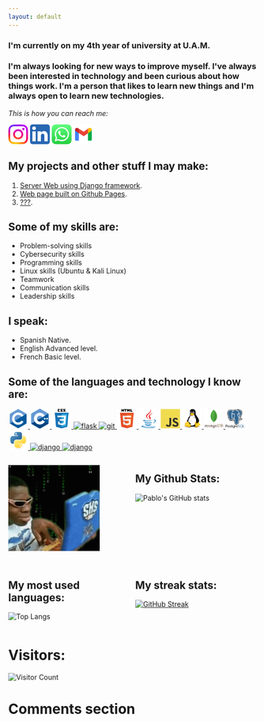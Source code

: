 ```yaml
---
layout: default
---
```

<!-- Google tag (gtag.js) -->
<script async src="https://www.googletagmanager.com/gtag/js?id=G-JNHZR1XMQG"></script>
<script>
  window.dataLayer = window.dataLayer || [];
  function gtag(){dataLayer.push(arguments);}
  gtag('js', new Date());

  gtag('config', 'G-JNHZR1XMQG');
</script>
### I'm currently on my 4th year of university at U.A.M.
### I'm always looking for new ways to improve myself. I've always been interested in technology and been curious about how things work. I'm a person that likes to learn new things and I'm always open to learn new technologies.

_This is how you can reach me:_
<p align="left"> <a href="https://www.instagram.com/pablos_fp45/" target="blank"><img src="assets/images/inst.png" alt="instagram" width="40" height="40"/></a>
<a href="https://www.linkedin.com/in/pablo-sanchez-fdp-54b760256/" target="blank"><img src="assets/images/link.png" alt="LinkedIn" width="40" height="40"/></a>
<a href="https://wa.me/+34644693637" target="blank"><img src="assets/images/was.png" alt="LinkedIn" width="40" height="40"/></a>
<a href="Mailto:pablosanchez2002@gmail.com" target="blank"><img src="assets/images/mail.png" alt="Google Mail" width="40" height="40"/></a> </p>

## My projects and other stuff I may make:
<!-- ~~Sorry if my code succs I try my best :)~~ -->

1. [Server Web using Django framework](./blogs/blog1.html).
2. [Web page built on Github Pages](./blogs/blog2.html).
3. [???](./blogs/blog0.html).

## Some of my skills are:
*   Problem-solving skills
*   Cybersecurity skills
*   Programming skills
*   Linux skills (Ubuntu & Kali Linux)
*   Teamwork
*   Communication skills
*   Leadership skills

## I speak:
*   Spanish Native.
*   English Advanced level.
*   French Basic level.

## Some of the languages and technology I know are:
<p align="left"> <a href="https://www.cprogramming.com/" target="_blank" rel="noreferrer"> <img src="https://raw.githubusercontent.com/devicons/devicon/master/icons/c/c-original.svg" alt="c" width="40" height="40"/> </a> <a href="https://www.w3schools.com/cpp/" target="_blank" rel="noreferrer"> <img src="https://raw.githubusercontent.com/devicons/devicon/master/icons/cplusplus/cplusplus-original.svg" alt="cplusplus" width="40" height="40"/> </a> <a href="https://www.w3schools.com/css/" target="_blank" rel="noreferrer"> <img src="https://raw.githubusercontent.com/devicons/devicon/master/icons/css3/css3-original-wordmark.svg" alt="css3" width="40" height="40"/> </a> <a href="https://flask.palletsprojects.com/" target="_blank" rel="noreferrer"> <img src="https://www.vectorlogo.zone/logos/pocoo_flask/pocoo_flask-icon.svg" alt="flask" width="40" height="40"/> </a> <a href="https://git-scm.com/" target="_blank" rel="noreferrer"> <img src="https://www.vectorlogo.zone/logos/git-scm/git-scm-icon.svg" alt="git" width="40" height="40"/> </a> <a href="https://www.w3.org/html/" target="_blank" rel="noreferrer"> <img src="https://raw.githubusercontent.com/devicons/devicon/master/icons/html5/html5-original-wordmark.svg" alt="html5" width="40" height="40"/> </a> <a href="https://www.java.com" target="_blank" rel="noreferrer"> <img src="https://raw.githubusercontent.com/devicons/devicon/master/icons/java/java-original.svg" alt="java" width="40" height="40"/> </a> <a href="https://developer.mozilla.org/en-US/docs/Web/JavaScript" target="_blank" rel="noreferrer"> <img src="https://raw.githubusercontent.com/devicons/devicon/master/icons/javascript/javascript-original.svg" alt="javascript" width="40" height="40"/> </a> <a href="https://www.linux.org/" target="_blank" rel="noreferrer"> <img src="https://raw.githubusercontent.com/devicons/devicon/master/icons/linux/linux-original.svg" alt="linux" width="40" height="40"/> </a> <a href="https://www.mongodb.com/" target="_blank" rel="noreferrer"> <img src="https://raw.githubusercontent.com/devicons/devicon/master/icons/mongodb/mongodb-original-wordmark.svg" alt="mongodb" width="40" height="40"/> </a> <a href="https://www.postgresql.org" target="_blank" rel="noreferrer"> <img src="https://raw.githubusercontent.com/devicons/devicon/master/icons/postgresql/postgresql-original-wordmark.svg" alt="postgresql" width="40" height="40"/> </a> <a href="https://www.python.org" target="_blank" rel="noreferrer"> <img src="https://raw.githubusercontent.com/devicons/devicon/master/icons/python/python-original.svg" alt="python" width="40" height="40"/> </a> 
<a href="https://www.djangoproject.com/" target="_blank" rel="noreferrer"> <img src="https://1000marcas.net/wp-content/uploads/2021/06/Django-Logo.png" alt="django" width="40" height="40"/> </a> <a href="https://en.wikipedia.org/wiki/VHDL" target="_blank" rel="noreferrer"> <img src="https://play-lh.googleusercontent.com/xeuSfQHt8wEb-JdcXLtReGF-KO8_Rd2UMOL0vSB6bS9qlxdAGQ0VR4mM9wVeEb76EA" alt="django" width="40" height="40"/> </a></p>


<!-- ![hakr](assets/images/aa.webp) -->

<head>
  <meta name="viewport" content="width=device-width, initial-scale=1.0">
  <title>Square Layout</title>
  <style>
    /* Style for the container */
    .square-container {
      display: grid;
      grid-template-columns: repeat(2, 1fr);
      gap: 10px; /* Adjust the gap as needed */
    }

    /* Style for the square elements */
    .square-item {
      width: 100%;
      padding: 20px;
      border: 1px solid #000;
      box-sizing: border-box;
    }
  </style>
</head>

<div class="square-container">
  <div class="square-item">
    <p><img src="assets/images/aa.webp" alt="hakr" width="75%"></p>
  </div>
  <div class="square-item">
    <h2 id="my-github-stats-">My Github Stats:</h2>
    <p><img src="https://github-readme-stats.vercel.app/api?username=PabloSanchez2002&amp;show_icons=true&amp;theme=radical" alt="Pablo's GitHub stats"></p>
  </div>
  <div class="square-item">
    <h2 id="my-most-used-languages-">My most used languages:</h2>
    <p><img src="https://github-readme-stats.vercel.app/api/top-langs/?username=PabloSanchez2002&amp;layout=compact&amp;theme=radical" alt="Top Langs"></p>
  </div>
  <div class="square-item">
    <h2 id="my-streak-stats-">My streak stats:</h2>
    <p><a href="https://git.io/streak-stats"><img src="https://github-readme-streak-stats.herokuapp.com/?user=PabloSanchez2002&amp;theme=radical" alt="GitHub Streak"></a></p>  
  </div>
</div>


# Visitors:
![Visitor Count](https://profile-counter.glitch.me/pablosanchez2002/count.svg)

# Comments section
<script src="https://utteranc.es/client.js"
    repo="PabloSanchez2002/blog_comments"
    issue-term="Comments"
    theme="github-dark"
    crossorigin="anonymous"
    async>
</script>

<!-- 
## My Github Stats:
![Pablo's GitHub stats](https://github-readme-stats.vercel.app/api?username=PabloSanchez2002&show_icons=true&theme=radical)

## My most used languages:
![Top Langs](https://github-readme-stats.vercel.app/api/top-langs/?username=PabloSanchez2002&layout=compact&theme=radical) 

## My streak stats:
[![GitHub Streak](https://github-readme-streak-stats.herokuapp.com/?user=PabloSanchez2002&theme=radical)](https://git.io/streak-stats)
-->










